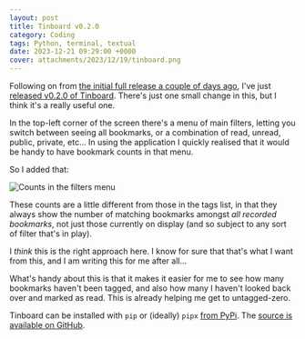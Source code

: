```yaml
---
layout: post
title: Tinboard v0.2.0
category: Coding
tags: Python, terminal, textual
date: 2023-12-21 09:29:00 +0000
cover: attachments/2023/12/19/tinboard.png
---
```


Following on from [the initial full release a couple of days
ago](/2023/12/19/tinboard.html), I've just [released v0.2.0 of
Tinboard](https://github.com/davep/tinboard/releases/tag/v0.2.0). There's
just one small change in this, but I think it's a really useful one.

In the top-left corner of the screen there's a menu of main filters, letting
you switch between seeing all bookmarks, or a combination of read, unread,
public, private, etc... In using the application I quickly realised that it
would be handy to have bookmark counts in that menu.

So I added that:

![Counts in the filters menu](/attachments/2023/12/21/filters-menu.png#centre)

These counts are a little different from those in the tags list, in that
they always show the number of matching bookmarks amongst *all recorded
bookmarks*, not just those currently on display (and so subject to any sort
of filter that's in play).

I *think* this is the right approach here. I know for sure that that's what
I want from this, and I am writing this for me after all...

What's handy about this is that it makes it easier for me to see how many
bookmarks haven't been tagged, and also how many I haven't looked back over
and marked as read. This is already helping me get to untagged-zero.

Tinboard can be installed with `pip` or (ideally) `pipx` [from
PyPi](https://pypi.org/project/tinboard/). The [source is available on
GitHub](https://github.com/davep/tinboard).

[//]: # (2023-12-21-tinboard-0-2-0.md ends here)
